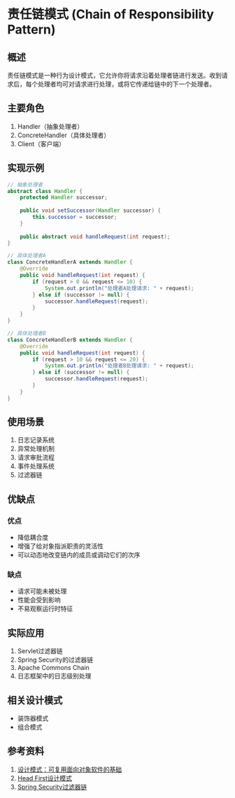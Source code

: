 # 责任链模式 (Chain of Responsibility Pattern)

## 概述
责任链模式是一种行为设计模式，它允许你将请求沿着处理者链进行发送。收到请求后，每个处理者均可对请求进行处理，或将它传递给链中的下一个处理者。

## 主要角色
1. Handler（抽象处理者）
2. ConcreteHandler（具体处理者）
3. Client（客户端）

## 实现示例
```java
// 抽象处理者
abstract class Handler {
    protected Handler successor;
    
    public void setSuccessor(Handler successor) {
        this.successor = successor;
    }
    
    public abstract void handleRequest(int request);
}

// 具体处理者A
class ConcreteHandlerA extends Handler {
    @Override
    public void handleRequest(int request) {
        if (request > 0 && request <= 10) {
            System.out.println("处理者A处理请求: " + request);
        } else if (successor != null) {
            successor.handleRequest(request);
        }
    }
}

// 具体处理者B
class ConcreteHandlerB extends Handler {
    @Override
    public void handleRequest(int request) {
        if (request > 10 && request <= 20) {
            System.out.println("处理者B处理请求: " + request);
        } else if (successor != null) {
            successor.handleRequest(request);
        }
    }
}
```

## 使用场景
1. 日志记录系统
2. 异常处理机制
3. 请求审批流程
4. 事件处理系统
5. 过滤器链

## 优缺点
### 优点
- 降低耦合度
- 增强了给对象指派职责的灵活性
- 可以动态地改变链内的成员或调动它们的次序

### 缺点
- 请求可能未被处理
- 性能会受到影响
- 不易观察运行时特征

## 实际应用
1. Servlet过滤器链
2. Spring Security的过滤器链
3. Apache Commons Chain
4. 日志框架中的日志级别处理

## 相关设计模式
- 装饰器模式
- 组合模式

## 参考资料
1. [设计模式：可复用面向对象软件的基础](https://book.douban.com/subject/1052241/)
2. [Head First设计模式](https://book.douban.com/subject/2243615/)
3. [Spring Security过滤器链](https://docs.spring.io/spring-security/reference/servlet/architecture.html)